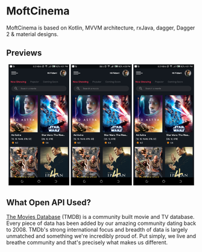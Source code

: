 # MoftCinema

MoftCinema is based on Kotlin, MVVM architecture, rxJava, dagger, Dagger 2 & material designs.
## Previews
<p align="center">
<img src="/art/image1.png" width="32%"/>
<img src="/art/image2.png" width="32%"/>
<img src="/art/image1.png" width="32%"/>
</p>

## What Open API Used?
[The Movies Database](https://developers.themoviedb.org/3/getting-started/introduction) (TMDB) is a community built movie and TV database.
Every piece of data has been added by our amazing community dating back to 2008.
TMDb's strong international focus and breadth of data is largely unmatched and something we're incredibly proud of.
Put simply, we live and breathe community and that's precisely what makes us different.